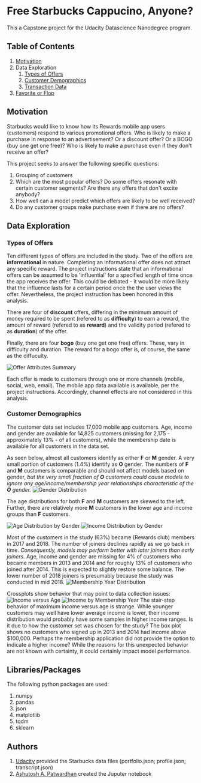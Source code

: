 # Free Starbucks Cappucino, Anyone? #
This a Capstone project for the Udacity Datascience Nanodegree program.

## Table of Contents ##
1. [Motivation](#motivation)
2. Data Exploration
    1. [Types of Offers](#types_of_offers)
    2. [Customer Demographics](#customer_demographics)
    3. [Transaction Data](#transaction_data)
3. [Favorite or Flop](#favorite_or_flop)

## Motivation<a name="motivation"></a> ##
Starbucks would like to know how its Rewards mobile app users (customers) respond to various promotional offers. Who is likely to make a purchase in response to an advertisement? Or a discount offer? Or a BOGO (buy one get one free)? Who is likely to make a purchase even if they don't receive an offer? 

This project seeks to answer the following specific questions:
1. Grouping of customers
2. Which are the most popular offers? Do some offers resonate with certain customer segments? Are there any offers that don't excite anybody? 
3. How well can a model predict which offers are likely to be well received?
4. Do any customer groups make purchase even if there are no offers?

## Data Exploration ##

### Types of Offers<a name="types_of_offers"></a> ###
Ten different types of offers are included in the study. Two of the offers are **informational** in nature. Completing an informational offer does not attract any specific reward. The project instructions state that an informational offers can be assumed to be 'influential' for a specified length of time once the app receives the offer. This could be debated - it would be more likely that the influence lasts for a certain period once the the user views the offer. Nevertheless, the project instruction has been honored in this analysis.

There are four of **discount** offers, differing in the minimum amount of money required to be spent (refered to as **difficulty**) to earn a reward, the amount of reward (refered to as **reward**) and the validity period (refered to as **duration**) of the offer.

Finally, there are four **bogo** (buy one get one free) offers. These, vary in difficulty and duration. The reward for a bogo offer is, of course, the same as the diffuculty.

![Offer Attributes Summary](images/offer_summary.png)

Each offer is made to customers through one or more channels (mobile, social, web, email). The mobile app data available is available, per the project instructions. Accordingly, channel effects are not considered in this analysis.

### Customer Demographics <a name="customer_demographics"></a> ###
The customer data set includes 17,000 mobile app customers. Age, income and gender are available for 14,825 customers (missing for 2,175 - approximately 13% - of all customers), while the membership date is available for all customers in the data set.

As seen below, almost all customers identify as either **F** or **M** gender. A very small portion of customers (1.4%) identify as **O** gender. The numbers of **F** and **M** customers is comparable and should not affect models based on gender, *but the very small fraction of **O** customers could cause models to ignore any age/income/membership year relationships characteristic of the **O** gender.*
![Gender Distribution](images/gender_distribution.png)

The age distributions for both **F** and **M** customers are skewed to the left. Further, there are relatively more **M** customers in the lower age and income groups than **F** customers.

![Age Distribution by Gender](images/age_gender_boxplot.png)
![Income Distribution by Gender](images/income_gender_boxplot.png)

Most of the customers in the study (63%) became (Rewards club) members in 2017 and 2018. The number of joiners declines rapidly as we go back in time. *Consequently, models may perform better with later joiners than early joiners.* Age, income and gender are missing for 4% of customers who became members in 2013 and 2014 and for roughly 13% of customers who joined after 2014. This is expected to slightly restore some balance. The lower number of 2018 joiners is presumably because the study was conducted in mid 2018.
![Membership Year Distribution](images/membership_year_distribution.png)

Crossplots show behavior that may point to data collection issues:
![Income versus Age](images/income_versus_age_scatter.png)
![Income by Membership Year](images/income_by_year_boxplot.png)
The stair-step behavior of maximum income versus age is strange. While younger customers may well have lower average income is lower, their income distribution would probably have some samples in higher income ranges. Is it due to how the customer set was chosen for the study? The box plot shows no customers who signed up in 2013 and 2014 had income above $100,000. Perhaps the membership application did not provide the option to indicate a higher income? While the reasons for this unexpected behavior are not known with certainty, it could certainly impact model performance.


## Libraries/Packages<a name="libraries_packages"></a> ##
The following python packages are used:
1. numpy
2. pandas
3. json
4. matplotlib
5. tqdm
6. sklearn

## Authors<a name="authors"></a> ##
1. [Udacity](http://www.udacity.com) provided the Starbucks data files (portfolio.json; profile.json; transcript.json)
2. [Ashutosh A. Patwardhan](https://github.com/a1pat) created the Juputer notebook
